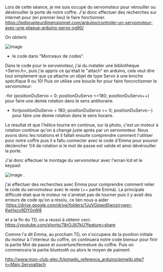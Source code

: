 Lors de cette séance, je me suis occupé du servomoteur pour vérouiller ou dévérouiller la porte de notre coffre. J'ai donc effectuer des recherches sur internet pour
(en premier lieu) le faire fonctionner.
https://ledisrupteurdimensionnel.com/arduino/controler-un-servomoteur-avec-une-plaque-arduino-servo-sg90/

On obtient: 

![image](https://user-images.githubusercontent.com/119796961/210824330-351aa59c-93e2-4842-b7fe-4b9ff34da277.png)

+ le code dans "Morceaux de codes".

Dans le code pour le servomoteur, j'ai du installer une bibliothèque <Servo.h>, puis j'ai appris ce qu'était le "attach" en arduino, cela veut dire tout simplement que ça attache un objet de type Servo à une broche spécifique 9 ou 10! Puis on utilise une boucle for pour faire foncnctionner le servomoteur:

-for (positionDuServo = 0; positionDuServo <=180; positionDuServo++) pour faire une demie rotation dans le sens antihoraire.
- for(positionDuServo = 180; positionDuServo >= 0; positionDuServo--) pour faire une demie rotation dans le sens horaire.

Le resultat et que l'hélice tourne en continue, sur la photo, c'est un moteur à rotation continue qu'on à changé juste après par un servomoteur. Nous avons donc les rotations et il fallait ensuite comprendre comment l'utiliser pour notre coffre puis il a fallu connecter avec le code d'Emma pour pouvoir déclencher 1/4 de rotation si le mot de passe est valide et ainsi dévérouiller la porte.

J'ai donc effectuer le montage du servomoteur avec l'ecran lcd et le keypad:

![image](https://user-images.githubusercontent.com/119796961/210830069-017d02b1-dd3c-4e25-a6cd-84aa8cd03337.png) . 

j'ai effectuer des recherches avec Emma pour comprendre comment relier le code du servomoteur avec le reste (++ partie Emma).
La principale difficuté était que le moteur ne s'arretait pas de tourner puis il y avait des erreurs de code qu'on a résolu, ce lien nous a aider :https://drive.google.com/drive/folders/1JuVGipwd0wnzirywer-KwHxcv9DY0xW8


et a la fin du TD, on a reussi à obtenir ceci: https://youtube.com/shorts/78rOJIli7kU?feature=share

Comme l'a dit Emma, au prochain TD, on s'occupera de la position initiale du moteur à l'interieur du coffre, on continuera notre code biensur pour finir la partie Mot de passe et ouverture/fermeture du coffre. Puis on commencera la partie bluetooth ou alors le moyen de paiment.


http://www.mon-club-elec.fr/pmwiki_reference_arduino/pmwiki.php?n=Main.Servoattach
